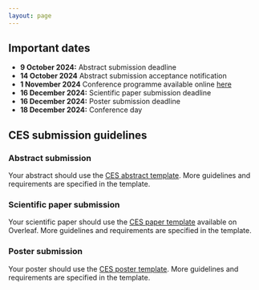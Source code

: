 ```yaml
---
layout: page
---
```


## Important dates
- **9 October 2024:** Abstract submission deadline
- **14 October 2024** Abstract submission acceptance notification
- **1 November 2024**  Conference programme available online [here](https://ces.energy.aau.dk/program/)
- **16 December 2024:** Scientific paper submission deadline
- **16 December 2024:** Poster submission deadline
- **18 December 2024:** Conference day

## CES submission guidelines


### Abstract submission
Your abstract should use the <a href="/templates/CES_abstract_template.temp" download="CES_abstract_template.md">CES abstract template</a>. More guidelines and requirements are specified in the template.

### Scientific paper submission
Your scientific paper should use the [CES paper template](https://www.overleaf.com/read/zjgpfdssnsty#6329cb) available on Overleaf. More guidelines and requirements are specified in the template.

### Poster submission
Your poster should use the [CES poster template](https://raw.githubusercontent.com/jakobhaervig/ces/main/templates/CES_poster_template.pptx). More guidelines and requirements are specified in the template.
